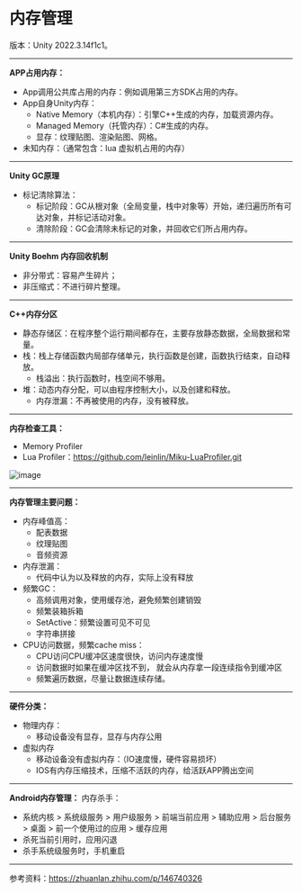 # 内存管理
版本：Unity 2022.3.14f1c1。
***
**APP占用内存：**
- App调用公共库占用的内存：例如调用第三方SDK占用的内存。
- App自身Unity内存：
  - Native Memory（本机内存）：引擎C++生成的内存，加载资源内存。
  - Managed Memory（托管内存）：C#生成的内存。
  - 显存：纹理贴图、渲染贴图、网格。
- 未知内存：（通常包含：lua 虚拟机占用的内存）
***
**Unity GC原理**
- 标记清除算法：
  - 标记阶段：GC从根对象（全局变量，栈中对象等）开始，递归遍历所有可达对象，并标记活动对象。
  - 清除阶段：GC会清除未标记的对象，并回收它们所占用内存。
***
**Unity Boehm 内存回收机制**
- 非分带式：容易产生碎片；
- 非压缩式：不进行碎片整理。
***
**C++内存分区**
- 静态存储区：在程序整个运行期间都存在，主要存放静态数据，全局数据和常量。
- 栈：栈上存储函数内局部存储单元，执行函数是创建，函数执行结束，自动释放。
  - 栈溢出：执行函数时，栈空间不够用。 
- 堆：动态内存分配，可以由程序控制大小，以及创建和释放。
  - 内存泄漏：不再被使用的内存，没有被释放。 
***
**内存检查工具：**
- Memory Profiler
- Lua Profiler：https://github.com/leinlin/Miku-LuaProfiler.git

![image](https://github.com/user-attachments/assets/242a2709-bc1e-4506-8be3-13f0403fdf5c)

***
**内存管理主要问题：**
- 内存峰值高：
  - 配表数据
  - 纹理贴图
  - 音频资源
- 内存泄漏：
  - 代码中认为以及释放的内存，实际上没有释放
- 频繁GC：
  - 高频调用对象，使用缓存池，避免频繁创建销毁
  - 频繁装箱拆箱
  - SetActive：频繁设置可见不可见
  - 字符串拼接 
- CPU访问数据，频繁cache miss：
  - CPU访问CPU缓冲区速度很快，访问内存速度慢
  - 访问数据时如果在缓冲区找不到， 就会从内存拿一段连续指令到缓冲区
  - 频繁遍历数据，尽量让数据连续存储。
***
**硬件分类：**
- 物理内存：
  - 移动设备没有显存，显存与内存公用 
- 虚拟内存
  - 移动设备没有虚拟内存：（IO速度慢，硬件容易损坏）
  - IOS有内存压缩技术，压缩不活跃的内存，给活跃APP腾出空间
***
**Android内存管理：**
内存杀手：
- 系统内核 > 系统级服务 > 用户级服务 > 前端当前应用 > 辅助应用 > 后台服务 > 桌面 > 前一个使用过的应用 > 缓存应用
- 杀死当前引用时，应用闪退
- 杀手系统级服务时，手机重启
***
参考资料：https://zhuanlan.zhihu.com/p/146740326
